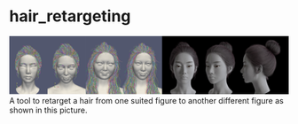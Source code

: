 # hair_retargeting
<img src="https://github.com/WTYatzoo/WTYatzoo.github.io/raw/master/gallery/hair_retargeting.png" width="1000" />
A tool to retarget a hair from one suited figure to another different figure as shown in this picture. 
